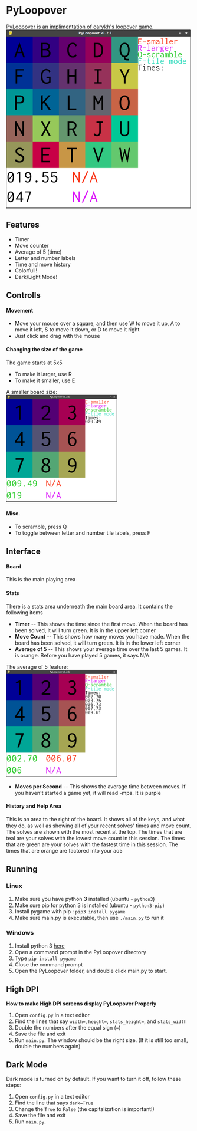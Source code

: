 # PyLoopover
PyLoopover is an implimentation of carykh's loopover game.
<br>
<img src="./PyLoopover-02.png" width=500px />
## Features
- Timer
- Move counter
- Average of 5 (time)
- Letter and number labels
- Time and move history
- Colorfull!
- Dark/Light Mode!
## Controlls
#### Movement
- Move your mouse over a square, and then use W to move it up, A to move it left, S to move it down, or D to move it right
- Just click and drag with the mouse
#### Changing the size of the game
The game starts at 5x5
- To make it larger, use R
- To make it smaller, use E

A smaller board size:
<br>
<img src="./PyLoopover-03.png" width=300px />

#### Misc.
- To scramble, press Q
- To toggle between letter and number tile labels, press F
## Interface
#### Board
This is the main playing area
#### Stats
There is a stats area underneath the main board area.
It contains the following items
- **Timer** -- This shows the time since the first move.  When the board has been solved, it will turn green.
It is in the upper left corner
- **Move Count** -- This shows how many moves you have made.  When the board has been solved, it will turn green.
It is in the lower left corner
- **Average of 5** -- This shows your average time over the last 5 games.  It is orange.
Before you have played 5 games, it says N/A.

The average of 5 feature:
<br>
<img src="./PyLoopover-04.png" width=300px />

- **Moves per Second** -- This shows the average time between moves. If you haven't started a game yet, it will read -mps.  It is purple
#### History and Help Area
This is an area to the right of the board.
It shows all of the keys, and what they do, as well as showing all of your recent solves' times and move count.
The solves are shown with the most recent at the top.
The times that are teal are your solves with the lowest move count in this session.
The times that are green are your solves with the fastest time in this session.
The times that are orange are factored into your ao5
## Running
### Linux
1. Make sure you have python **3** installed (ubuntu - `python3`)
2. Make sure pip for python 3 is installed (ubuntu - `python3-pip`)
3. Install pygame with pip : `pip3 install pygame`
4. Make sure main.py is executable, then use `./main.py` to run it
### Windows
1. Install python 3 [here](https://www.python.org/downloads/release/python-372/)
2. Open a command prompt in the PyLoopover directory
3. Type `pip install pygame`
4. Close the command prompt
5. Open the PyLoopover folder, and double click main.py to start.
## High DPI
**How to make High DPI screens display PyLoopover Properly**
1. Open `config.py` in a text editor
2. Find the lines that say `width=`, `height=`, `stats_height=`, and `stats_width`
3. Double the numbers after the equal sign (`=`)
4. Save the file and exit
5. Run `main.py`. The window should be the right size. (If it is still too small, double the numbers again)
## Dark Mode
Dark mode is turned on by default.
If you want to turn it off, follow these steps:
1. Open `config.py` in a text editor
2. Find the line that says `dark=True`
3. Change the `True` to `False` (the capitalization is important!)
4. Save the file and exit
5. Run `main.py`.
